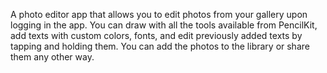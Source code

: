 A photo editor app that allows you to edit photos from your gallery upon logging in the app. You can draw with all the tools available from PencilKit, add texts with custom colors, fonts, and edit previously added texts by tapping and holding them. You can add the photos to the library or share them any other way.
